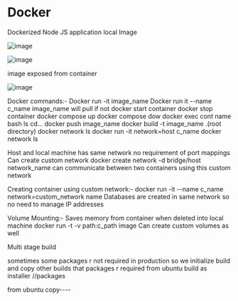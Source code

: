# Docker
Dockerized Node JS application
local Image


![image](https://github.com/Samysr17/Docker/assets/108344579/06d126fd-37ff-46b3-b0c3-95ecf85290e5)

![image](https://github.com/Samysr17/Docker/assets/108344579/a072f5c0-d251-49b7-9fe7-96a459e9e7ba)

image exposed from container

![image](https://github.com/Samysr17/Docker/assets/108344579/e4e3c3db-65de-47d9-88a5-540a6584a629)


 Docker commands:-
     Docker run -it image_name 
       Docker run it --name c_name image_name
    will pull if not
     docker start container
     docker stop container
     docker compose up
     docker compose dow
     docker exec cont name bash 
     ls cd...
     docker push image_name 
     docker build -t image_name .(root directory)
     docker network ls
     docker run -it  network=host c_name
     docker network ls

 Host and local machine has same network no requirement of port mappings
 Can create custom network
 docker create network -d bridge/host network_name
 can communicate between two containers using this custom network

 Creating container using custom network:-
 docker run -it --name c_name network=custom_network name
 Databases are created in same network so no need to manage IP addresses

 Volume Mounting:-
 Saves memory from container when deleted into local machine
 docker run -t -v path:c_path image
 Can create custom volumes as well


 Multi stage build

 sometimes some packages r not required in production so we initialize build and copy other builds that packages r required
 from ubuntu build as installer
 //packages

 from ubuntu copy----